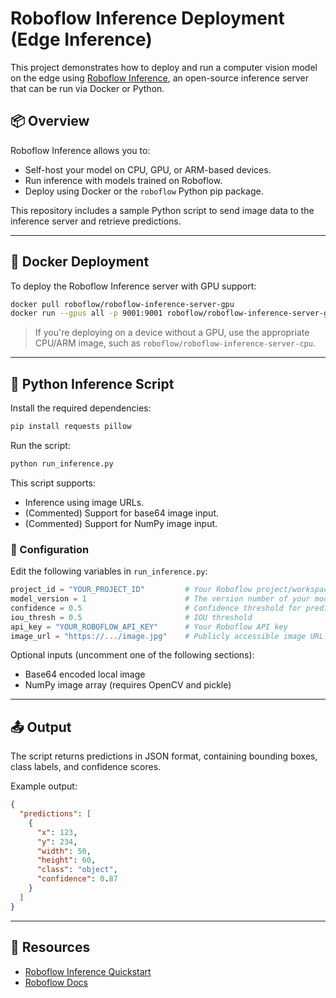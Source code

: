 # Roboflow Inference Deployment (Edge Inference)

This project demonstrates how to deploy and run a computer vision model on the edge using [Roboflow Inference](https://inference.roboflow.com/), an open-source inference server that can be run via Docker or Python.

## 📦 Overview

Roboflow Inference allows you to:

* Self-host your model on CPU, GPU, or ARM-based devices.
* Run inference with models trained on Roboflow.
* Deploy using Docker or the `roboflow` Python pip package.

This repository includes a sample Python script to send image data to the inference server and retrieve predictions.

---

## 🐳 Docker Deployment

To deploy the Roboflow Inference server with GPU support:

```bash
docker pull roboflow/roboflow-inference-server-gpu
docker run --gpus all -p 9001:9001 roboflow/roboflow-inference-server-gpu
```

> If you're deploying on a device without a GPU, use the appropriate CPU/ARM image, such as `roboflow/roboflow-inference-server-cpu`.

---

## 🐍 Python Inference Script

Install the required dependencies:

```bash
pip install requests pillow
```

Run the script:

```bash
python run_inference.py
```

This script supports:

* Inference using image URLs.
* (Commented) Support for base64 image input.
* (Commented) Support for NumPy image input.

### 🔧 Configuration

Edit the following variables in `run_inference.py`:

```python
project_id = "YOUR_PROJECT_ID"         # Your Roboflow project/workspace ID
model_version = 1                      # The version number of your model
confidence = 0.5                       # Confidence threshold for predictions
iou_thresh = 0.5                       # IOU threshold
api_key = "YOUR_ROBOFLOW_API_KEY"      # Your Roboflow API key
image_url = "https://.../image.jpg"    # Publicly accessible image URL
```

Optional inputs (uncomment one of the following sections):

* Base64 encoded local image
* NumPy image array (requires OpenCV and pickle)

---

## 📤 Output

The script returns predictions in JSON format, containing bounding boxes, class labels, and confidence scores.

Example output:

```json
{
  "predictions": [
    {
      "x": 123,
      "y": 234,
      "width": 50,
      "height": 60,
      "class": "object",
      "confidence": 0.87
    }
  ]
}
```

---

## 🧠 Resources

* [Roboflow Inference Quickstart](https://inference.roboflow.com/quickstart)
* [Roboflow Docs](https://docs.roboflow.com/inference/hosted-api)
